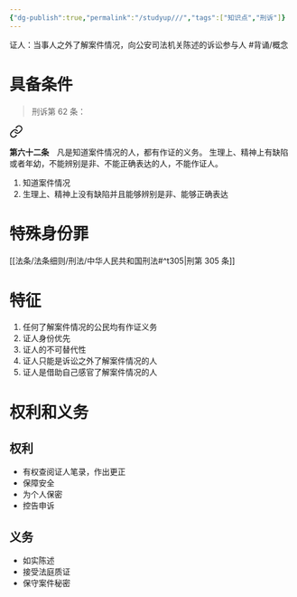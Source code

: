 ```yaml
---
{"dg-publish":true,"permalink":"/studyup///","tags":["知识点","刑诉"]}
---
```


证人：当事人之外了解案件情况，向公安司法机关陈述的诉讼参与人 #背诵/概念 
# 具备条件 
>刑诉第 62 条：
<div class="transclusion internal-embed is-loaded"><a class="markdown-embed-link" href="////#t62" aria-label="Open link"><svg xmlns="http://www.w3.org/2000/svg" width="24" height="24" viewBox="0 0 24 24" fill="none" stroke="currentColor" stroke-width="2" stroke-linecap="round" stroke-linejoin="round" class="svg-icon lucide-link"><path d="M10 13a5 5 0 0 0 7.54.54l3-3a5 5 0 0 0-7.07-7.07l-1.72 1.71"></path><path d="M14 11a5 5 0 0 0-7.54-.54l-3 3a5 5 0 0 0 7.07 7.07l1.71-1.71"></path></svg></a><div class="markdown-embed">



**第六十二条**　凡是知道案件情况的人，都有作证的义务。
生理上、精神上有缺陷或者年幼，不能辨别是非、不能正确表达的人，不能作证人。 

</div></div>

1. 知道案件情况
2. 生理上、精神上没有缺陷并且能够辨别是非、能够正确表达
# 特殊身份罪
[[法条/法条细则/刑法/中华人民共和国刑法#^t305\|刑第 305 条]]
# 特征
1. 任何了解案件情况的公民均有作证义务
2. 证人身份优先
3. 证人的不可替代性
4. 证人只能是诉讼之外了解案件情况的人
5. 证人是借助自己感官了解案件情况的人
# 权利和义务
## 权利
- 有权查阅证人笔录，作出更正
- 保障安全
- 为个人保密
- 控告申诉
## 义务
- 如实陈述
- 接受法庭质证
- 保守案件秘密